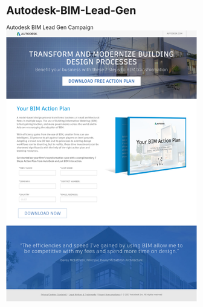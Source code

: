 # Autodesk-BIM-Lead-Gen
Autodesk BIM Lead Gen Campaign 
![alt tag](https://github.com/gbjack/Autodesk-BIM-Lead-Gen/blob/master/images/preview.png)
